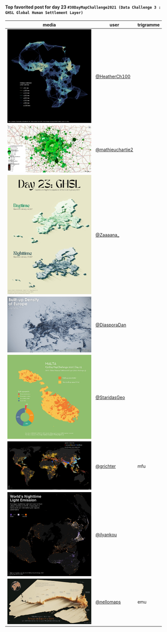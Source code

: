 #### Top favorited post for day 23 `#30DayMapChallenge2021 (Data Challenge 3 : GHSL Global Human Settlement Layer)`

| media | user | trigramme |
|-------|------|-----------|
| ![image](uploads/db83a2f58718c219ae299d15a178161a/image.png) |[@HeatherCh100](https://twitter.com/HeatherCh100/status/1463277911880917001)||
| ![image](uploads/1496b4d15e6a8e75c2b845a9705ba0e1/image.png) |[@mathieuchartie2](https://twitter.com/mathieuchartie2/status/1463218501838065664)||
| ![image](uploads/5fdc188f970440920d62a55d042cc2bd/image.png) |[@Zaaaana_](https://twitter.com/Zaaaana_/status/1463346278012698625)||
| ![image](uploads/540f42280aaa72e0343c6e59588cf2f8/image.png) |[@DiasporaDan](https://twitter.com/DiasporaDan/status/1463094450503176193)||
| ![image](uploads/5fa595e866133170d8b053776ce3d1f2/image.png) |[@StaridasGeo](https://twitter.com/StaridasGeo/status/1463051917605707777)||
| ![image](uploads/d96a6dfda510775ccb397381336e21b2/image.png) |[@grichter](https://twitter.com/grichter/status/1463250951524036615)|mfu|
| ![image](uploads/8a5dd1947d4bff60ab614d8b23724e96/image.png) |[@ilyankou](https://twitter.com/ilyankou/status/1463067949896454149)||
| ![image](uploads/0594b4d712350ea73b4036e0388fbbd7/image.png) |[@nellomaps](https://twitter.com/nellomaps/status/1463058738554699777)|emu|